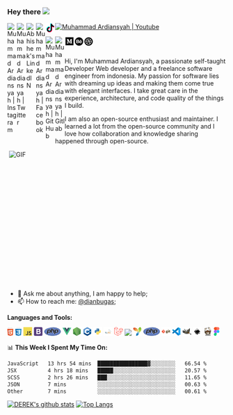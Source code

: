 ### Hey there <img src="https://media.giphy.com/media/hvRJCLFzcasrR4ia7z/giphy.gif" width="25px"> <br />
<a href="https://www.instagram.com/dian_bugas/">
  <img align="left" alt="Muhammad Ardiansyah | Instagram" width="22px" src="https://github.com/dianynf/dianynf/blob/main/icons/instagram.png" />
</a>
<a href="https://twitter.com/dianbugas?s=08">
  <img align="left" alt="Muhammad Ardiansyah | Twitter" width="22px" src="https://raw.githubusercontent.com/peterthehan/peterthehan/master/assets/twitter.svg" />
</a>
<a href="https://www.linkedin.com/in/muhammad-ardiansyah-2657bb190/">
  <img align="left" alt="Abhishek's LinkedIN" width="22px" src="https://raw.githubusercontent.com/peterthehan/peterthehan/master/assets/linkedin.svg" />
</a>
<a href="https://www.facebook.com/ardiansyah.muhammad.794">
  <img align="left" alt="Muhammad Ardiansyah | Facebook" width="22px" src="https://raw.githubusercontent.com/peterthehan/peterthehan/master/assets/facebook.svg" />
  <a href="https://www.tiktok.com/@dian_bugas?lang=id-ID">
  <img align="left" alt="Muhammad Ardiansyah | Tiktok" width="22px" src="https://github.com/dianbugas/dianbugas/blob/main/icons/tiktok.png" /></a>
    
  <a href="https://www.youtube.com/channel/UCdAyi2NV-_P-QIE05kkZstg"><img alt="Muhammad Ardiansyah | Youtube" title="YouTube" width="22px" src="https://raw.githubusercontent.com/peterthehan/peterthehan/master/assets/youtube.svg"></a>
  
  <a href="https://github.com/bugas">
  <img align="left" alt="Muhammad Ardiansyah | GitHub" width="22px" src="https://github.com/dianynf/dianynf/blob/main/icons/github.png" />
</a>
<a href="https://gitlab.com/dianynf">
  <img align="left" alt="Muhammad Ardiansyah | Gitlab" width="22px" src="https://github.com/dianynf/dianynf/blob/main/icons/gitlab.png" />
</a>
  
  <a href="https://gitlab.com/dianynf">
  <img align="left" alt="Muhammad Ardiansyah | Medium" width="22px" src="https://github.com/dianbugas/dianbugas/blob/main/medium.png" />
</a>
  
  <a href="https://gitlab.com/dianynf">
  <img align="left" alt="Muhammad Ardiansyah | Bhance" width="22px" src="https://github.com/dianbugas/dianbugas/blob/main/behance.png" />
</a>
  
  <a href="https://dribbble.com/dianbugas">
  <img align="left" alt="Muhammad Ardiansyah | Bribbble" width="22px" src="https://github.com/dianbugas/dianbugas/blob/main/icons/dribbel.png" />
</a>
<br>
<br>

Hi, I'm Muhammad Ardiansyah, a passionate self-taught Developer Web developer and a freelance software engineer from indonesia. My passion for software lies with dreaming up ideas and making them come true with elegant interfaces. I take great care in the experience, architecture, and code quality of the things I build.

I am also an open-source enthusiast and maintainer. I learned a lot from the open-source community and I love how collaboration and knowledge sharing happened through open-source.


  <img align="right" alt="GIF" src="https://github.com/abhisheknaiidu/abhisheknaiidu/blob/master/code.gif?raw=true" width="500" height="320" />
  
- 💬 Ask me about anything, I am happy to help;
- 📫 How to reach me: [@dianbugas](https://twitter.com/dianbugas);

**Languages and Tools:**  

<code><img height="20" src="https://github.com/dianbugas/dianbugas.github.io/blob/master/assets/icon/html.svg"></code> 
<code><img height="20" src="https://github.com/dianbugas/dianbugas.github.io/blob/master/assets/icon/css.svg"></code> 
<code><img height="20" src="https://raw.githubusercontent.com/github/explore/80688e429a7d4ef2fca1e82350fe8e3517d3494d/topics/javascript/javascript.png"></code>
<code><img height="20" src="https://github.com/dianbugas/dianbugas.github.io/blob/master/assets/icon/bootstrap.svg"></code>
<code><img height="20" src="https://github.com/dianbugas/dianbugas.github.io/blob/master/assets/icon/php.png"></code> 
<code><img height="20" src="https://raw.githubusercontent.com/github/explore/80688e429a7d4ef2fca1e82350fe8e3517d3494d/topics/vue/vue.png"></code>
<code><img height="20" src="https://raw.githubusercontent.com/github/explore/80688e429a7d4ef2fca1e82350fe8e3517d3494d/topics/nodejs/nodejs.png"></code>
<code><img height="20" src="https://raw.githubusercontent.com/github/explore/80688e429a7d4ef2fca1e82350fe8e3517d3494d/topics/cpp/cpp.png"></code>
<code><img height="20" src="https://raw.githubusercontent.com/github/explore/80688e429a7d4ef2fca1e82350fe8e3517d3494d/topics/python/python.png"></code>
<code><img height="20" src="https://raw.githubusercontent.com/github/explore/80688e429a7d4ef2fca1e82350fe8e3517d3494d/topics/mysql/mysql.png"></code>
<code><a href="https://laravel.com/" title="Laravel"><img src="icons/laravel.png" height="20" /></a></code>
<code><a href="https://codeigniter.com/" title="Codeigniter"><img src="https://lauwba.com/foto_berita/training--kursus-website-framework-ci-(codeigniter).jpg" height="20" /></a></code>
<code><img height="20" src="https://github.com/dianbugas/dianbugas.github.io/blob/master/assets/icon/yii.png"></code> 
<code><a href="https://www.php.net/" title="PHP"><img src="icons/php.png" height="20"/></a></code>
<code><img height="20" src="https://raw.githubusercontent.com/github/explore/80688e429a7d4ef2fca1e82350fe8e3517d3494d/topics/git/git.png"></code>
<code><a href="https://code.visualstudio.com/" title="Visual Studio Code"><img src="icons/vscode.png" height="20"/></a></code>
<code><img height="20" src="https://github.com/dianbugas/dianbugas.github.io/blob/master/assets/icon/gimp.svg"></code>
<code><img height="20" src="https://github.com/dianbugas/dianbugas.github.io/blob/master/assets/icon/inscape.svg"></code>
<code><img height="20" src="https://github.com/dianbugas/dianbugas.github.io/blob/master/assets/icon/composer.png"></code>
<code><img height="20" src="https://github.com/dianbugas/dianbugas.github.io/blob/master/assets/icon/figma.svg"></code>

📊 **This Week I Spent My Time On:**
<!--START_SECTION:waka-->
```text
JavaScript   13 hrs 54 mins  ████████████████▓░░░░░░░░   66.54 % 
JSX          4 hrs 18 mins   █████░░░░░░░░░░░░░░░░░░░░   20.57 % 
SCSS         2 hrs 26 mins   ███░░░░░░░░░░░░░░░░░░░░░░   11.65 % 
JSON         7 mins          ░░░░░░░░░░░░░░░░░░░░░░░░░   00.63 % 
Other        7 mins          ░░░░░░░░░░░░░░░░░░░░░░░░░   00.61 % 
```
<!--END_SECTION:waka-->

[![DEREK's github stats](https://github-readme-stats.vercel.app/api?username=dianbugas&show_icons=true&theme=merko)](https://github.com/dianbugas)
 [![Top Langs](https://github-readme-stats.vercel.app/api/top-langs/?username=dianbugas&layout=compact&theme=merko)](https://github.com/dianbugas/github-readme-stats)


